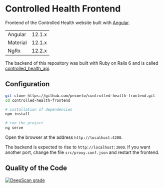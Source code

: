 # Controlled Health Frontend

Frontend of the Controlled Health website built with [Angular](https://angular.io).

<table>
  <tr>
    <td>Angular</td>
    <td>
      12.1.x
    </td>
  </tr>
  <tr>
    <td>Material</td>
    <td>
      12.1.x
    </td>
  </tr>
  <tr>
    <td>NgRx</td>
    <td>
      12.2.x
    </td>
  </tr>
</table>

The backend of this repository was built with Ruby on Rails 6 and is called [controlled_health_api](https://github.com/peimelo/controlled_health_api).

## Configuration

```bash
git clone https://github.com/peimelo/controlled-health-frontend.git
cd controlled-health-frontend

# installation of dependencies
npm install

# run the project
ng serve
```

Open the browser at the address `http://localhost:4200`.

The backend is expected to rise to `http://localhost:3000`. If you want another port, change the file `src/proxy.conf.json` and restart the frontend.

## Quality of the Code

[![DeepScan grade](https://deepscan.io/api/teams/11362/projects/15113/branches/298154/badge/grade.svg)](https://deepscan.io/dashboard#view=project&tid=11362&pid=15113&bid=298154)
